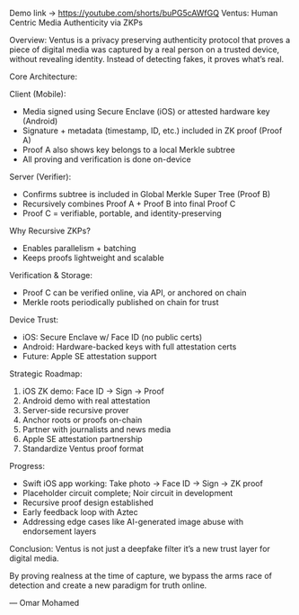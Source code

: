 Demo link -> https://youtube.com/shorts/buPG5cAWfGQ
Ventus: Human Centric Media Authenticity via ZKPs

Overview:
Ventus is a privacy preserving authenticity protocol that proves a piece of digital media was captured by a real person on a trusted device, without revealing identity. Instead of detecting fakes, it proves what’s real.

Core Architecture:

Client (Mobile):
- Media signed using Secure Enclave (iOS) or attested hardware key (Android)
- Signature + metadata (timestamp, ID, etc.) included in ZK proof (Proof A)
- Proof A also shows key belongs to a local Merkle subtree
- All proving and verification is done on-device

Server (Verifier):
- Confirms subtree is included in Global Merkle Super Tree (Proof B)
- Recursively combines Proof A + Proof B into final Proof C
- Proof C = verifiable, portable, and identity-preserving

Why Recursive ZKPs?
- Enables parallelism + batching
- Keeps proofs lightweight and scalable

Verification & Storage:
- Proof C can be verified online, via API, or anchored on chain
- Merkle roots periodically published on chain for trust

Device Trust:
- iOS: Secure Enclave w/ Face ID (no public certs)
- Android: Hardware-backed keys with full attestation certs
- Future: Apple SE attestation support

Strategic Roadmap:
1.  iOS ZK demo: Face ID -> Sign -> Proof  
2.  Android demo with real attestation
3.  Server-side recursive prover
4.  Anchor roots or proofs on-chain
5.  Partner with journalists and news media
6.  Apple SE attestation partnership
7.  Standardize Ventus proof format

Progress:
- Swift iOS app working: Take photo → Face ID → Sign → ZK proof
- Placeholder circuit complete; Noir circuit in development
- Recursive proof design established
- Early feedback loop with Aztec
- Addressing edge cases like AI-generated image abuse with endorsement layers

Conclusion:
Ventus is not just a deepfake filter it’s a new trust layer for digital media.

By proving realness at the time of capture, we bypass the arms race of detection and create a new paradigm for truth online.

— Omar Mohamed
